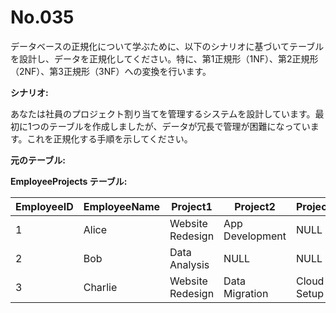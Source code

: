# No.035

データベースの正規化について学ぶために、以下のシナリオに基づいてテーブルを設計し、データを正規化してください。特に、第1正規形（1NF）、第2正規形（2NF）、第3正規形（3NF）への変換を行います。

**シナリオ:**

あなたは社員のプロジェクト割り当てを管理するシステムを設計しています。最初に1つのテーブルを作成しましたが、データが冗長で管理が困難になっています。これを正規化する手順を示してください。

**元のテーブル:**

**EmployeeProjects テーブル:**

| EmployeeID | EmployeeName | Project1      | Project2      | Project3      | Manager1       | Manager2       | Manager3       |
|------------|--------------|---------------|---------------|---------------|----------------|----------------|----------------|
| 1          | Alice        | Website Redesign | App Development | NULL          | John Doe       | Jane Smith     | NULL           |
| 2          | Bob          | Data Analysis  | NULL          | NULL          | Peter Johnson  | NULL           | NULL           |
| 3          | Charlie      | Website Redesign | Data Migration  | Cloud Setup   | John Doe       | Mary Brown     | Steve White    |

